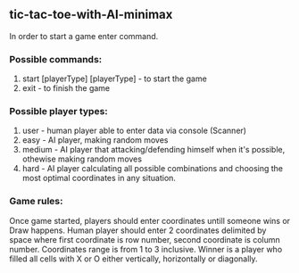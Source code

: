 ## tic-tac-toe-with-AI-minimax
In order to start a game enter command.
### Possible commands: 
1) start [playerType] [playerType] - to start the game
2) exit - to finish the game

### Possible player types:
1) user - human player able to enter data via console (Scanner)
2) easy - AI player, making random moves
3) medium - AI player that attacking/defending himself when it's possible, othewise making random moves
4) hard - AI player calculating all possible combinations and choosing  the most optimal coordinates in any situation.

### Game rules:
Once game started, players should enter coordinates untill someone wins or Draw happens.
Human player should enter 2 coordinates delimited by space where first coordinate is row number, second coordinate is column number.
Coordinates range is from 1 to 3 inclusive.
Winner is a player who filled all cells with X or O either vertically, horizontally or diagonally.
